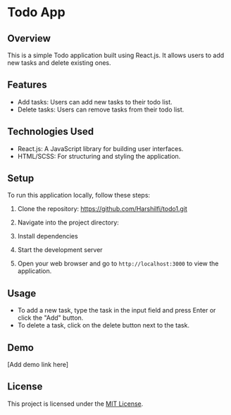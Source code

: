 # Todo App

## Overview
This is a simple Todo application built using React.js. It allows users to add new tasks and delete existing ones.

## Features
- Add tasks: Users can add new tasks to their todo list.
- Delete tasks: Users can remove tasks from their todo list.

## Technologies Used
- React.js: A JavaScript library for building user interfaces.
- HTML/SCSS: For structuring and styling the application.

## Setup
To run this application locally, follow these steps:

1. Clone the repository: https://github.com/Harshilfi/todo1.git

2. Navigate into the project directory:
   
3. Install dependencies

4. Start the development server

5. Open your web browser and go to `http://localhost:3000` to view the application.

## Usage
- To add a new task, type the task in the input field and press Enter or click the "Add" button.
- To delete a task, click on the delete button next to the task.

## Demo
[Add demo link here]

## License
This project is licensed under the [MIT License](LICENSE).


